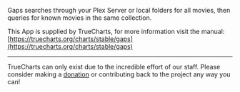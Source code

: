 Gaps searches through your Plex Server or local folders for all movies, then queries for known movies in the same collection.

This App is supplied by TrueCharts, for more information visit the manual: [https://truecharts.org/charts/stable/gaps](https://truecharts.org/charts/stable/gaps)

---

TrueCharts can only exist due to the incredible effort of our staff.
Please consider making a [donation](https://truecharts.org/sponsor) or contributing back to the project any way you can!
